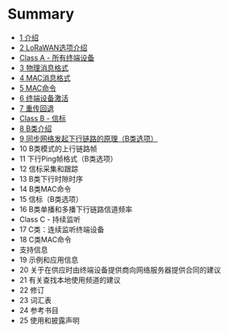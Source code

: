 # Summary

* [1 介绍](README.md)
* [2 LoRaWAN选项介绍](chapter1.md)
* [Class A - 所有终端设备](class-a-suo-you-zhong-duan-she-bei.md)
* [3 物理消息格式](wu-li-xiao-xi-ge-shi.md)
* [4 MAC消息格式](macxiao-xi-ge-shi.md)
* [5 MAC命令](macming-ling.md)
* [6 终端设备激活](zhong-duan-she-bei-ji-huo.md)
* [7 重传回退](zhong-chuan-hui-tui.md)
* [Class B - 信标](class-b-xin-biao.md)
* [8 B类介绍](blei-jie-shao.md)
* [9 同步网络发起下行链路的原理（B类选项）](9-tong-bu-wang-luo-fa-qi-xia-xing-lian-lu-de-yuan-li.md)
* 10 B类模式的上行链路帧
* 11 下行Ping帧格式（B类选项）
* 12 信标采集和跟踪
* 13 B类下行时隙时序
* 14 B类MAC命令
* 15 信标（B类选项）
* 16 B类单播和多播下行链路信道频率
* Class C - 持续监听
* 17 C类：连续监听终端设备
* 18 C类MAC命令
* 支持信息
* 19 示例和应用信息
* 20 关于在供应时由终端设备提供商向网络服务器提供合同的建议
* 21 有关查找本地使用频道的建议
* 22 修订
* 23 词汇表
* 24 参考书目
* 25 使用和披露声明


